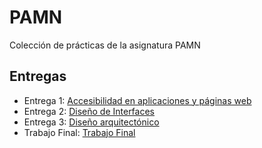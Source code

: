 # PAMN
Colección de prácticas de la asignatura PAMN

## Entregas
- Entrega 1: [Accesibilidad en aplicaciones y páginas web](entrega1/README.md)
- Entrega 2: [Diseño de Interfaces](entrega2/README.md)
- Entrega 3: [Diseño arquitectónico](entrega3/README.md)
- Trabajo Final: [Trabajo Final](TrabajoFinal/README.md)
